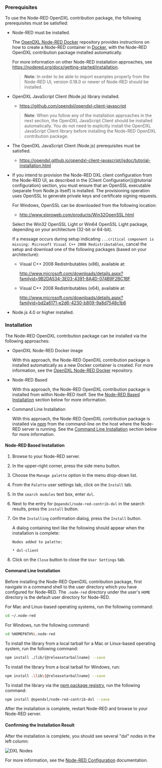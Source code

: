 ### Prerequisites

To use the Node-RED OpenDXL contribution package, the following prerequisites
must be satisfied:    

* Node-RED must be installed.

  The [OpenDXL Node-RED Docker](https://github.com/opendxl/opendxl-node-red-docker)
  repository provides instructions on how to create a Node-RED container in
  [Docker](https://www.docker.com/), with the Node-RED OpenDXL contribution
  package installed automatically.

  For more information on other Node-RED installation approaches, see
  <https://nodered.org/docs/getting-started/installation>.
  
  > **Note**: In order to be able to import examples properly from the Node-RED
  > UI, version 0.18.0 or newer of Node-RED should be installed.

* OpenDXL JavaScript Client (Node.js) library installed.
  * <https://github.com/opendxl/opendxl-client-javascript>

  > **Note**: When you follow any of the installation approaches in the
  > next section, the OpenDXL JavaScript Client should be installed
  > automatically. You do not need to explicitly install the OpenDXL
  > JavaScript Client library before installing the Node-RED OpenDXL
  > contribution package.

* The OpenDXL JavaScript Client (Node.js) prerequisites must be satisfied.
  * <https://opendxl.github.io/opendxl-client-javascript/jsdoc/tutorial-installation.html>

* If you intend to provision the Node-RED DXL client configuration from the
  Node-RED UI, as described in the
  [Client Configuration]{@tutorial configuration} section, you must ensure that
  an OpenSSL executable (separate from Node.js itself) is installed. The
  provisioning operation uses OpenSSL to generate private keys and certificate
  signing requests.

  For Windows, OpenSSL can be downloaded from the following location:

  * <http://www.slproweb.com/products/Win32OpenSSL.html>

  Select the Win32 OpenSSL Light or Win64 OpenSSL Light package, depending on
  your architecture (32-bit or 64-bit).

  If a message occurs during setup indicating `...critical component is
  missing: Microsoft Visual C++ 2008 Redistributables`, cancel the setup
  and download one of the following packages (based on your architecture):

  * Visual C++ 2008 Redistributables (x86), available at:

    <http://www.microsoft.com/downloads/details.aspx?familyid=9B2DA534-3E03-4391-8A4D-074B9F2BC1BF>

  * Visual C++ 2008 Redistributables (x64), available at:

    <http://www.microsoft.com/downloads/details.aspx?familyid=bd2a6171-e2d6-4230-b809-9a8d7548c1b6>

* Node.js 4.0 or higher installed.

### Installation

The Node-RED OpenDXL contribution package can be installed via the following
approaches:

* OpenDXL Node-RED Docker image

  With this approach, the Node-RED OpenDXL contribution package is installed
  automatically as a new Docker container is created. For more information, see
  the [OpenDXL Node-RED Docker](https://github.com/opendxl/opendxl-node-red-docker)
  repository.

* Node-RED Based

  With this approach, the Node-RED OpenDXL contribution package is installed
  from within Node-RED itself. See the
  [Node-RED Based Installation](#node-red-based-installation) section below for
  more information.

* Command Line Installation

  With this approach, the Node-RED OpenDXL contribution package is installed
  via [npm](https://docs.npmjs.com/) from the command-line on the host where the
  Node-RED server is running. See the
  [Command Line Installation](#command-line-installation) section below for more
  information.

#### Node-RED Based Installation

1. Browse to your Node-RED server.

1. In the upper-right corner, press the side menu button.

1. Choose the `Manage palette` option in the menu drop-down list.

1. From the `Palette` user settings tab, click on the `Install` tab.

1. In the `search modules` text box, enter `dxl`.

1. Next to the entry for `@opendxl/node-red-contrib-dxl` in the search results,
   press the `install` button.
   
1. On the `Installing` confirmation dialog, press the `Install` button.   
   
   A dialog containing text like the following should appear when the
   installation is complete:
   
   ```
   Nodes added to palette:
   
   * dxl-client
   ```

1. Click on the `Close` button to close the `User Settings` tab.

#### Command Line Installation

Before installing the Node-RED OpenDXL contribution package, first navigate in a
command shell to the user directory which you have configured for Node-RED. The
`.node-red` directory under the user's `HOME` directory is the default user
directory for Node-RED.

For Mac and Linux-based operating systems, run the following command:

```sh
cd ~/.node-red
```

For Windows, run the following command:

```sh
cd %HOMEPATH%\.node-red
```

To install the library from a local tarball for a Mac or Linux-based operating
system, run the following command:

```sh
npm install ./lib/{@releasetarballname} --save
```

To install the library from a local tarball for Windows, run:

```sh
npm install .\lib\{@releasetarballname} --save
```

To install the library via the
[npm package registry](https://www.npmjs.com/package/@opendxl/node-red-contrib-dxl),
run the following command:

```sh
npm install @opendxl/node-red-contrib-dxl --save
```

After the installation is complete, restart Node-RED and browse to your
Node-RED server.

#### Confirming the Installation Result

After the installation is complete, you should see several "dxl" nodes in the
left column:

![DXL Nodes](images/dxl-nodes.png)

For more information, see the
[Node-RED Configuration](https://nodered.org/docs/configuration) documentation.
